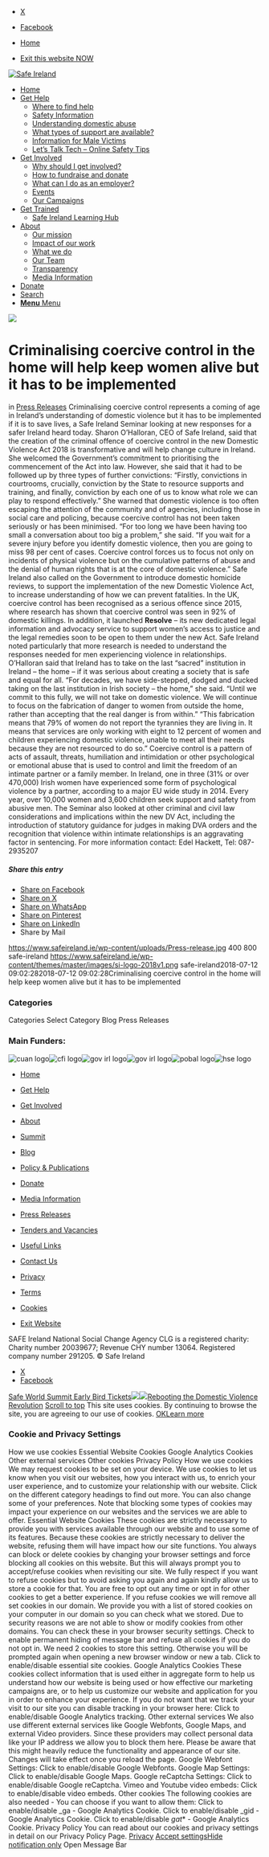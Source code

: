   * [X](https://twitter.com/SAFEIreland "X")
  * [Facebook](https://www.facebook.com/safe.ireland "Facebook")


  * [Home](https://www.safeireland.ie/)
  * [Exit this website NOW](https://www.google.ie/)


[![Safe Ireland](https://www.safeireland.ie/wp-content/themes/master/images/si-logo-2018v1.png)](https://www.safeireland.ie/)
  * [Home](https://www.safeireland.ie/)
  * [Get Help](https://www.safeireland.ie/get-help/)
    * [Where to find help](https://www.safeireland.ie/get-help/where-to-find-help/)
    * [Safety Information](https://www.safeireland.ie/get-help/safety-information/)
    * [Understanding domestic abuse](https://www.safeireland.ie/get-help/understanding-domestic-abuse/)
    * [What types of support are available?](https://www.safeireland.ie/get-help/what-types-of-support-are-available/)
    * [Information for Male Victims](https://www.safeireland.ie/get-help/information-for-male-victims/)
    * [Let’s Talk Tech – Online Safety Tips](https://www.safeireland.ie/lets-talk-tech-online-safety-tips/)
  * [Get Involved](https://www.safeireland.ie/get-involved/)
    * [Why should I get involved?](https://www.safeireland.ie/get-involved/why-should-i-get-involved/)
    * [How to fundraise and donate](https://www.safeireland.ie/get-involved/how-to-fundraise-and-donate/)
    * [What can I do as an employer?](https://www.safeireland.ie/get-involved/what-can-i-do-as-an-employer/)
    * [Events](https://www.safeireland.ie/get-involved/events/)
    * [Our Campaigns](https://www.safeireland.ie/get-involved/our-campaigns/)
  * [Get Trained](https://www.safeireland.ie/criminalising-coercive-control-in-the-home-will-help-keep-women-alive-but-it-has-to-be-implemented/)
    * [Safe Ireland Learning Hub](https://www.safeireland.ie/safe-ireland-learning-hub/)
  * [About](https://www.safeireland.ie/about/)
    * [Our mission](https://www.safeireland.ie/about/our-mission/)
    * [Impact of our work](https://www.safeireland.ie/about/impact-of-our-work/)
    * [What we do](https://www.safeireland.ie/about/what-we-do/)
    * [Our Team](https://www.safeireland.ie/about/our-team/)
    * [Transparency](https://www.safeireland.ie/about/transparency/)
    * [Media Information](https://www.safeireland.ie/about/media-information/)
  * [Donate](https://www.safeireland.ie/get-involved/how-to-fundraise-and-donate/)
  * [Search](https://www.safeireland.ie/criminalising-coercive-control-in-the-home-will-help-keep-women-alive-but-it-has-to-be-implemented/?s=)
  * [ **Menu** Menu ](https://www.safeireland.ie/criminalising-coercive-control-in-the-home-will-help-keep-women-alive-but-it-has-to-be-implemented/)


[![](https://www.safeireland.ie/wp-content/uploads/Press-release.jpg)](https://www.safeireland.ie/wp-content/uploads/Press-release.jpg "Press-release")
# Criminalising coercive control in the home will help keep women alive but it has to be implemented
in [Press Releases](https://www.safeireland.ie/category/press-releases/)
Criminalising coercive control represents a coming of age in Ireland’s understanding of domestic violence but it has to be implemented if it is to save lives, a Safe Ireland Seminar looking at new responses for a safer Ireland heard today.
Sharon O’Halloran, CEO of Safe Ireland, said that the creation of the criminal offence of coercive control in the new Domestic Violence Act 2018 is transformative and will help change culture in Ireland.
She welcomed the Government’s commitment to prioritising the commencement of the Act into law. However, she said that it had to be followed up by three types of further convictions: “Firstly, convictions in courtrooms, crucially, conviction by the State to resource supports and training, and finally, conviction by each one of us to know what role we can play to respond effectively.”
She warned that domestic violence is too often escaping the attention of the community and of agencies, including those in social care and policing, because coercive control has not been taken seriously or has been minimised.
“For too long we have been having too small a conversation about too big a problem,” she said. “If you wait for a severe injury before you identify domestic violence, then you are going to miss 98 per cent of cases. Coercive control forces us to focus not only on incidents of physical violence but on the cumulative patterns of abuse and the denial of human rights that is at the core of domestic violence.”
Safe Ireland also called on the Government to introduce domestic homicide reviews, to support the implementation of the new Domestic Violence Act, to increase understanding of how we can prevent fatalities. In the UK, coercive control has been recognised as a serious offence since 2015, where research has shown that coercive control was seen in 92% of domestic killings.
In addition, it launched **Resolve** – its new dedicated legal information and advocacy service to support women’s access to justice and the legal remedies soon to be open to them under the new Act. Safe Ireland noted particularly that more research is needed to understand the responses needed for men experiencing violence in relationships.
O’Halloran said that Ireland has to take on the last “sacred” institution in Ireland – the home – if it was serious about creating a society that is safe and equal for all.
“For decades, we have side-stepped, dodged and ducked taking on the last institution in Irish society – the home,” she said. “Until we commit to this fully, we will not take on domestic violence. We will continue to focus on the fabrication of danger to women from outside the home, rather than accepting that the real danger is from within.”
“This fabrication means that 79% of women do not report the tyrannies they are living in. It means that services are only working with eight to 12 percent of women and children experiencing domestic violence, unable to meet all their needs because they are not resourced to do so.”
Coercive control is a pattern of acts of assault, threats, humiliation and intimidation or other psychological or emotional abuse that is used to control and limit the freedom of an intimate partner or a family member.
In Ireland, one in three (31% or over 470,000) Irish women have experienced some form of psychological violence by a partner, according to a major EU wide study in 2014. Every year, over 10,000 women and 3,600 children seek support and safety from abusive men.
The Seminar also looked at other criminal and civil law considerations and implications within the new DV Act, including the introduction of statutory guidance for judges in making DVA orders and the recognition that violence within intimate relationships is an aggravating factor in sentencing.
For more information contact:
Edel Hackett, Tel: 087-2935207
##### Share this entry
  * [Share on Facebook](https://www.facebook.com/sharer.php?u=https://www.safeireland.ie/criminalising-coercive-control-in-the-home-will-help-keep-women-alive-but-it-has-to-be-implemented/&t=Criminalising%20coercive%20control%20in%20the%20home%20will%20help%20keep%20women%20alive%20but%20it%20has%20to%20be%20implemented)
  * [Share on X](https://twitter.com/share?text=Criminalising%20coercive%20control%20in%20the%20home%20will%20help%20keep%20women%20alive%20but%20it%20has%20to%20be%20implemented&url=https://www.safeireland.ie/?p=6124)
  * [Share on WhatsApp](https://api.whatsapp.com/send?text=https://www.safeireland.ie/criminalising-coercive-control-in-the-home-will-help-keep-women-alive-but-it-has-to-be-implemented/)
  * [Share on Pinterest](https://pinterest.com/pin/create/button/?url=https%3A%2F%2Fwww.safeireland.ie%2Fcriminalising-coercive-control-in-the-home-will-help-keep-women-alive-but-it-has-to-be-implemented%2F&description=Criminalising%20coercive%20control%20in%20the%20home%20will%20help%20keep%20women%20alive%20but%20it%20has%20to%20be%20implemented&media=https%3A%2F%2Fwww.safeireland.ie%2Fwp-content%2Fuploads%2FPress-release-705x353.jpg)
  * [Share on LinkedIn](https://linkedin.com/shareArticle?mini=true&title=Criminalising%20coercive%20control%20in%20the%20home%20will%20help%20keep%20women%20alive%20but%20it%20has%20to%20be%20implemented&url=https://www.safeireland.ie/criminalising-coercive-control-in-the-home-will-help-keep-women-alive-but-it-has-to-be-implemented/)
  * Share by Mail


https://www.safeireland.ie/wp-content/uploads/Press-release.jpg 400 800 safe-ireland https://www.safeireland.ie/wp-content/themes/master/images/si-logo-2018v1.png safe-ireland2018-07-12 09:02:282018-07-12 09:02:28Criminalising coercive control in the home will help keep women alive but it has to be implemented
### Categories
Categories Select Category Blog Press Releases
### Main Funders:
![cuan logo](https://www.safeireland.ie/wp-content/uploads/logo-cuan.png)![cfi logo](https://www.safeireland.ie/wp-content/uploads/logo-cfi.png)![gov irl logo](https://www.safeireland.ie/wp-content/uploads/logo-goi2.png)![gov irl logo](https://www.safeireland.ie/wp-content/uploads/logo-doj.png)![pobal logo](https://www.safeireland.ie/wp-content/uploads/logo-pobal.png)![hse logo](https://www.safeireland.ie/wp-content/uploads/logo-hse.png)
  * [Home](https://www.safeireland.ie/)
  * [Get Help](https://www.safeireland.ie/get-help/)
  * [Get Involved](https://www.safeireland.ie/get-involved/)
  * [About](https://www.safeireland.ie/about/)
  * [Summit](https://www.safeireland.ie/?page_id=3620)
  * [Blog](https://www.safeireland.ie/blog/)


  * [Policy & Publications](https://www.safeireland.ie/policy-publications/)
  * [Donate](https://www.safeireland.ie/get-involved/how-to-fundraise-and-donate/)
  * [Media Information](https://www.safeireland.ie/about/media-information/)
  * [Press Releases](https://www.safeireland.ie/about/media-information/press-releases/)
  * [Tenders and Vacancies](https://www.safeireland.ie/tenders-and-vacancies/)
  * [Useful Links](https://www.safeireland.ie/links/)


  * [Contact Us](https://www.safeireland.ie/contact-us/)
  * [Privacy](https://www.safeireland.ie/privacy/)
  * [Terms](https://www.safeireland.ie/terms/)
  * [Cookies](https://www.safeireland.ie/cookies/)
  * [Exit Website](https://www.google.ie)


SAFE Ireland National Social Change Agency CLG is a registered charity: Charity number 20039677; Revenue CHY number 13064. Registered company number 291205.
© Safe Ireland 
  * [X](https://twitter.com/SAFEIreland "X")
  * [Facebook](https://www.facebook.com/safe.ireland "Facebook")


[Safe World Summit Early Bird Tickets![](https://www.safeireland.ie/wp-content/uploads/safe-world-summit-title-600x300px.jpg-80x80.jpeg)](https://www.safeireland.ie/safe-world-summit-early-bird-tickets/)[![](https://www.safeireland.ie/wp-content/uploads/Launch-Event-Collage-1000x600-80x80.jpg)Rebooting the Domestic Violence Revolution](https://www.safeireland.ie/rebooting-the-domestic-violence-revolution/)
[Scroll to top](https://www.safeireland.ie/criminalising-coercive-control-in-the-home-will-help-keep-women-alive-but-it-has-to-be-implemented/#top "Scroll to top")
This site uses cookies. By continuing to browse the site, you are agreeing to our use of cookies.
[OK](https://www.safeireland.ie/criminalising-coercive-control-in-the-home-will-help-keep-women-alive-but-it-has-to-be-implemented/)[Learn more](https://www.safeireland.ie/criminalising-coercive-control-in-the-home-will-help-keep-women-alive-but-it-has-to-be-implemented/)
### Cookie and Privacy Settings
How we use cookies
Essential Website Cookies
Google Analytics Cookies
Other external services
Other cookies
Privacy Policy
How we use cookies
We may request cookies to be set on your device. We use cookies to let us know when you visit our websites, how you interact with us, to enrich your user experience, and to customize your relationship with our website. 
Click on the different category headings to find out more. You can also change some of your preferences. Note that blocking some types of cookies may impact your experience on our websites and the services we are able to offer.
Essential Website Cookies
These cookies are strictly necessary to provide you with services available through our website and to use some of its features.
Because these cookies are strictly necessary to deliver the website, refusing them will have impact how our site functions. You always can block or delete cookies by changing your browser settings and force blocking all cookies on this website. But this will always prompt you to accept/refuse cookies when revisiting our site.
We fully respect if you want to refuse cookies but to avoid asking you again and again kindly allow us to store a cookie for that. You are free to opt out any time or opt in for other cookies to get a better experience. If you refuse cookies we will remove all set cookies in our domain.
We provide you with a list of stored cookies on your computer in our domain so you can check what we stored. Due to security reasons we are not able to show or modify cookies from other domains. You can check these in your browser security settings.
Check to enable permanent hiding of message bar and refuse all cookies if you do not opt in. We need 2 cookies to store this setting. Otherwise you will be prompted again when opening a new browser window or new a tab.
Click to enable/disable essential site cookies.
Google Analytics Cookies
These cookies collect information that is used either in aggregate form to help us understand how our website is being used or how effective our marketing campaigns are, or to help us customize our website and application for you in order to enhance your experience.
If you do not want that we track your visit to our site you can disable tracking in your browser here:
Click to enable/disable Google Analytics tracking.
Other external services
We also use different external services like Google Webfonts, Google Maps, and external Video providers. Since these providers may collect personal data like your IP address we allow you to block them here. Please be aware that this might heavily reduce the functionality and appearance of our site. Changes will take effect once you reload the page.
Google Webfont Settings:
Click to enable/disable Google Webfonts.
Google Map Settings:
Click to enable/disable Google Maps.
Google reCaptcha Settings:
Click to enable/disable Google reCaptcha.
Vimeo and Youtube video embeds:
Click to enable/disable video embeds.
Other cookies
The following cookies are also needed - You can choose if you want to allow them:
Click to enable/disable _ga - Google Analytics Cookie.
Click to enable/disable _gid - Google Analytics Cookie.
Click to enable/disable _gat_* - Google Analytics Cookie.
Privacy Policy
You can read about our cookies and privacy settings in detail on our Privacy Policy Page. 
[Privacy](https://www.safeireland.ie/privacy/)
[Accept settings](https://www.safeireland.ie/criminalising-coercive-control-in-the-home-will-help-keep-women-alive-but-it-has-to-be-implemented/ "Allow to use cookies, you always can modify used cookies and services")[Hide notification only](https://www.safeireland.ie/criminalising-coercive-control-in-the-home-will-help-keep-women-alive-but-it-has-to-be-implemented/ "Do not allow to use cookies or services - some functionality on our site might not work as expected.")
Open Message Bar

